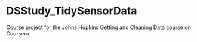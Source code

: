 # DSStudy_TidySensorData
Course project for the Johns Hopkins Getting and Cleaning Data course on Coursera.
